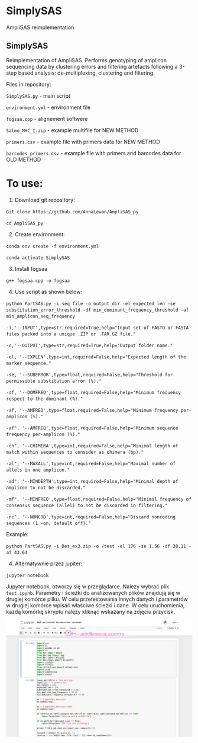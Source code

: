# SimplySAS

AmpliSAS reimplementation

SimplySAS 
-----------------------------------------------------------------------------------------------------

Reimplementation of AmpliSAS. Performs genotyping of amplicon sequencing data by clustering errors and filtering artefacts following a 3-step based analysis: de-multiplexing, clustering and filtering.

Files in repository:

`SimplySAS.py` - main script

`environment.yml` - environment file

`fogsaa.cpp` - alignement softwere

`Salmo_MHC_I.zip` - example multifile for NEW METHOD

`primers.csv` - example file with primers data for NEW METHOD

`barcodes_primers.csv` - example file with primers and barcodes data for OLD METHOD


# To use:
1. Download git repository:

`Git clone https://github.com/AnnaLewan/AmpliSAS_py`

`cd AmpliSAS_py`

2. Create environment:

`conda env create -f environment.yml`

`conda activate SimplySAS`

3. Install fogsaa

`g++ fogsaa.cpp -o fogsaa`

4. Use script as shown below:


`python PartSAS.py -i seq_file -o output_dir -el expected_len -se substitution_error_threshold -df min_dominant_frequency_threshold -af min_amplicon_seq_frequency`

`-i,'--INPUT',type=str,required=True,help="Input set of FASTQ or FASTA files packed into a unique .ZIP or .TAR.GZ file."`

`-o,'--OUTPUT',type=str,required=True,help="Output folder name."`

`-el, '--EXPLEN',type=int,required=False,help="Expected length of the marker sequence."`

`-se, '--SUBERROR',type=float,required=False,help="Threshold for permissible substitution error (%)."`

`-df, '--DOMFREQ',type=float,required=False,help="Minimum frequency respect to the dominant (%)."`

`-af, '--AMFREQ',type=float,required=False,help="Minimum frequency per-amplicon (%)."`

`-af", '--AMFREQ',type=float,required=False,help="Minimum sequence frequency per-amplicon (%)."`

`-ch", '--CHIMERA',type=int,required=False,help="Minimal length of match within sequences to consider as chimera (bp)."`

`-al", '--MAXALL',type=int,required=False,help="Maximal number of allels in one amplicon."`

`-ad", '--MINDEPTH',type=int,required=False,help="Minimal depth of amplicon to not be discarded."`

`-mf", '--MINFREQ',type=float,required=False,help="Minimal frequency of consensus sequence (allel) to not be discarded in filtering."`

`-nc", '--NONCOD',type=int,required=False,help="Discard noncoding sequences (1 -on; default off)."`


Example:

`python PartSAS.py -i Des_ex3.zip -o /test -el 176 -se 1.56 -df 38.11 -af 43.64`

4. Alternatywnie przez jupiter:

`jupyter notebook`

Jupyter notebook, otworzy się w przeglądarce. Nalezy wybrać plik `test.ipynb`. Parametry i ścieżki do analizowanych plików znajdują się w drugiej komórce pliku. W celu przetestowania innych danych i parametrów w drugiej komórce wpisać właściwe ścieżki i dane. W celu uruchomienia, każdą komórkę skryptu nalęży kliknąć wskazany na zdjęciu przycisk.

![przycisk](/przycisk.png)










